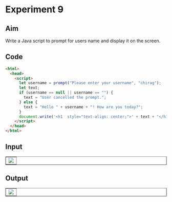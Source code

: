 # Experiment 9

## Aim

Write a Java script to prompt for users name and display it on the screen.

## Code

```html
<html>
  <head>
    <script>
      let username = prompt("Please enter your username", "chirag");
      let text;
      if (username == null || username == "") {
        text = "User cancelled the prompt.";
      } else {
        text = "Hello " + username + "! How are you today?";
      }
      document.write('<h1  style="text-align: center;">' + text + "</h1>");
    </script>
  </head>
</html>
```

## Input

<table border=1><tr><td>
<img src="https://i.imgur.com/sM4gFGJ.png"/>
</td></tr></table>

## Output

<table border=1><tr><td>
<img src="https://i.imgur.com/knJuynC.png"/>
</td></tr></table>
